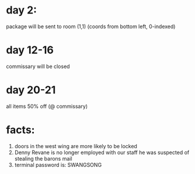 # day 2:
package will be sent to room (1,1) (coords from bottom left, 0-indexed)

# day 12-16
commissary will be closed

# day 20-21
all items 50% off (@ commissary)


# facts:
1. doors in the west wing are more likely to be locked
2. Denny Revane is no longer employed with our staff
  he was suspected of stealing the barons mail
3. terminal password is: SWANGSONG
